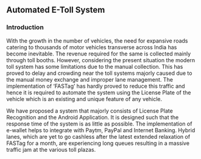 ## Automated E-Toll System

### Introduction

With the growth in the number of vehicles, the need for expansive roads catering to
thousands of motor vehicles transverse across India has become inevitable. The revenue required
for the same is collected mainly through toll booths. However, considering the present situation
the modern toll system has some limitations due to the manual collection. This has proved to
delay and crowding near the toll systems majorly caused due to the manual money exchange and
improper lane management. The implementation of ‘FASTag’ has hardly proved to reduce this
traffic and hence it is required to automate the system using the License Plate of the vehicle
which is an existing and unique feature of any vehicle.

We have proposed a system that majorly consists of License Plate Recognition and the Android
Application. It is designed such that the response time of the system is as little as possible. The
implementation of e-wallet helps to integrate with Paytm, PayPal and Internet Banking. ​ Hybrid
lanes, which are yet to go cashless after the latest extended relaxation of FASTag for a month,
are experiencing long queues resulting in a massive traffic jam at the various toll plazas.
